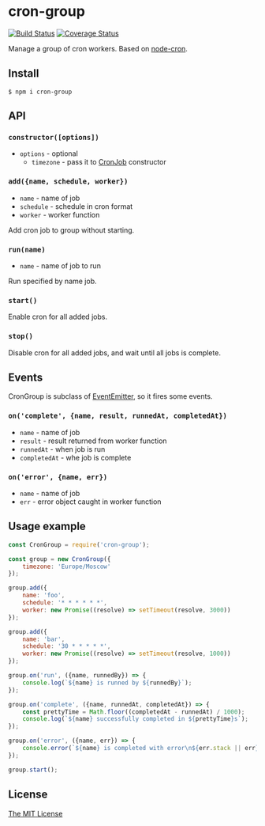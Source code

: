 # cron-group
[![Build Status](https://travis-ci.org/dvpnt/cron-group.svg?branch=master)](https://travis-ci.org/dvpnt/cron-group)
[![Coverage Status](https://coveralls.io/repos/github/dvpnt/cron-group/badge.svg?branch=master)](https://coveralls.io/github/dvpnt/cron-group?branch=master)

Manage a group of cron workers. Based on [node-cron](https://github.com/kelektiv/node-cron).

## Install
    $ npm i cron-group

## API

### `constructor([options])`
* `options` - optional
	* `timezone` - pass it to [CronJob](https://github.com/kelektiv/node-cron#api) constructor

### `add({name, schedule, worker})`
* `name` - name of job
* `schedule` - schedule in cron format
* `worker` - worker function

Add cron job to group without starting.

### `run(name)`
* `name` - name of job to run

Run specified by name job.

###  `start()`
Enable cron for all added jobs.

### `stop()`
Disable cron for all added jobs, and wait until all jobs is complete.

## Events
CronGroup is subclass of [EventEmitter](https://nodejs.org/api/events.html#events_class_eventemitter), so it fires some events.

### `on('complete', {name, result, runnedAt, completedAt})`
* `name` - name of job
* `result` - result returned from worker function
* `runnedAt` - when job is run
* `completedAt` - whe job is complete

### `on('error', {name, err})`
* `name` - name of job
* `err` - error object caught in worker function


## Usage example

```js
const CronGroup = require('cron-group');

const group = new CronGroup({
	timezone: 'Europe/Moscow'
});

group.add({
	name: 'foo',
	schedule: '* * * * * *',
	worker: new Promise((resolve) => setTimeout(resolve, 3000))
});

group.add({
	name: 'bar',
	schedule: '30 * * * * *',
	worker: new Promise((resolve) => setTimeout(resolve, 1000))
});

group.on('run', ({name, runnedBy}) => {
	console.log(`${name} is runned by ${runnedBy}`);
});

group.on('complete', ({name, runnedAt, completedAt}) => {
	const prettyTime = Math.floor((completedAt - runnedAt) / 1000);
	console.log(`${name} successfully completed in ${prettyTime}s`);
});

group.on('error', ({name, err}) => {
	console.error(`${name} is completed with error\n${err.stack || err}`);
});

group.start();
```

## License

[The MIT License](https://raw.githubusercontent.com/dvpnt/cron-group/master/LICENSE)